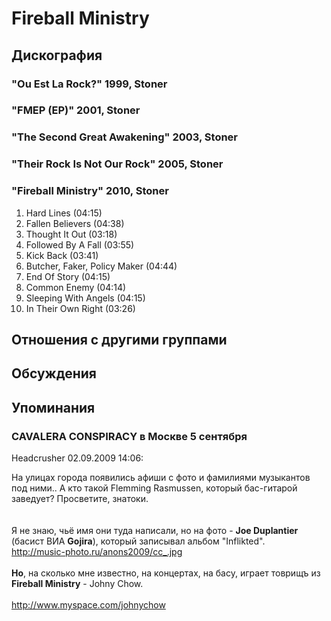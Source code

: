 # Fireball Ministry



## Дискография

### "Ou Est La Rock?" 1999, Stoner



### "FMEP (EP)" 2001, Stoner



### "The Second Great Awakening" 2003, Stoner



### "Their Rock Is Not Our Rock" 2005, Stoner



### "Fireball Ministry" 2010, Stoner

01. Hard Lines (04:15)
02. Fallen Believers (04:38)
03. Thought It Out (03:18)
04. Followed By A Fall (03:55)
05. Kick Back (03:41)
06. Butcher, Faker, Policy Maker (04:44)
07. End Of Story (04:15)
08. Common Enemy (04:14)
09. Sleeping With Angels (04:15)
10. In Their Own Right (03:26)


## Отношения с другими группами


## Обсуждения


## Упоминания

### CAVALERA CONSPIRACY в Москве 5 сентября

Headcrusher 02.09.2009 14:06:
<DIV CLASS="quote">На улицах города появились афиши с фото и фамилиями музыкантов под ними.. А кто такой Flemming Rasmussen, который бас-гитарой заведует? Просветите, знатоки.<BR></DIV><BR><BR>Я не знаю, чьё имя они туда написали, но на фото - <B>Joe Duplantier</B> (басист ВИА <B>Gojira</B>), который записывал альбом "Inflikted".<BR><A HREF="http://music-photo.ru/anons2009/cc_.jpg" TARGET="_blank">http://music-photo.ru/anons2009/cc_.jpg</A><BR><BR><B>Но</B>, на сколько мне известно, на концертах, на басу, играет товрищъ из <B>Fireball Ministry</B> - Johny Chow.<BR><BR><A HREF="http://www.myspace.com/johnychow" TARGET="_blank">http://www.myspace.com/johnychow</A><BR>

